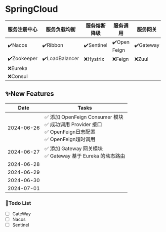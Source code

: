 # SpringCloud

| 服务注册中心      | 服务负载均衡         | 服务熔断降级     | 服务调用         | 服务网关      | 服务配置    | 服务总线    |
|-------------|----------------|------------|--------------|-----------|---------|---------|
| ✔️Nacos     | ✔️Ribbon       | ✔️Sentinel | ✔️Open Feign | ✔️Gateway | ✔️Nacos | ✔️Nacos |
| ✔️Zookeeper | ✔️LoadBalancer | ❌Hystrix   | ❌Feign       | ❌Zuul     | ❌Config | ❌Bus    |
| ❌Eureka     |                |            |              |           |         |         |
| ❌Consul     |                |            |              |           |         |         |

## ✨New Features

| Date       | Tasks                                                                                         |
|------------|-----------------------------------------------------------------------------------------------|
| 2024-06-26 | ✅ 添加 OpenFeign Consumer 模块 <br> ✅ 成功调用 Provider 接口 <br> ✅ OpenFeign日志配置  <br> ✅ OpenFeign超时调用 |
| 2024-06-27 | ✅ 添加 Gateway 网关模块 <br>   ✅ Gateway 基于 Eureka 的动态路由                                            |
| 2024-06-28 |                                                                                               |
| 2024-06-29 |                                                                                               |
| 2024-06-30 |                                                                                               |
| 2024-07-01 |                                                                                               |

### 🎈Todo List

- [ ] GateWay
- [ ] Nacos
- [ ] Sentinel
